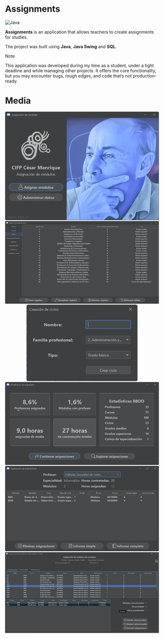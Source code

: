 # Assignments

![Java](https://img.shields.io/badge/Java-18-007396?logo=openjdk&logoColor=white)

**Assignments** is an application that allows teachers to create assignments for
studies.

The project was built using **Java**, **Java Swing** and **SQL**.

> [!NOTE]
This application was developed during my time as a student, under a tight
deadline and while managing other projects. It offers the core functionality,
but you may encounter bugs, rough edges, and code that’s not production-ready.

# Media

<p align="center">
  <img src="docs/media/assignments_01.webp">
  <img src="docs/media/assignments_02.webp">
  <img src="docs/media/assignments_03.webp">
  <img src="docs/media/assignments_04.webp">
  <img src="docs/media/assignments_05.webp">
  <img src="docs/media/assignments_06.webp">
</p>
